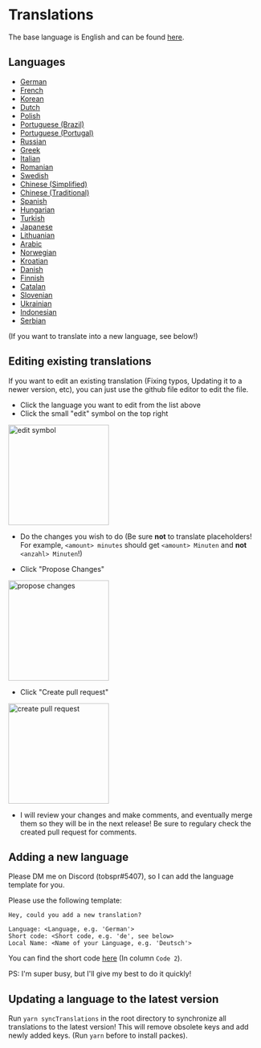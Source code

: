 # Translations

The base language is English and can be found [here](base-en.yaml).

## Languages

-   [German](base-de.yaml)
-   [French](base-fr.yaml)
-   [Korean](base-kor.yaml)
-   [Dutch](base-nl.yaml)
-   [Polish](base-pl.yaml)
-   [Portuguese (Brazil)](base-pt-BR.yaml)
-   [Portuguese (Portugal)](base-pt-PT.yaml)
-   [Russian](base-ru.yaml)
-   [Greek](base-el.yaml)
-   [Italian](base-it.yaml)
-   [Romanian](base-ro.yaml)
-   [Swedish](base-sv.yaml)
-   [Chinese (Simplified)](base-zh-CN.yaml)
-   [Chinese (Traditional)](base-zh-TW.yaml)
-   [Spanish](base-es.yaml)
-   [Hungarian](base-hu.yaml)
-   [Turkish](base-tr.yaml)
-   [Japanese](base-ja.yaml)
-   [Lithuanian](base-lt.yaml)
-   [Arabic](base-ar.yaml)
-   [Norwegian](base-no.yaml)
-   [Kroatian](base-hr.yaml)
-   [Danish](base-da.yaml)
-   [Finnish](base-fi.yaml)
-   [Catalan](base-cat.yaml)
-   [Slovenian](base-sl.yaml)
-   [Ukrainian](base-uk.yaml)
-   [Indonesian](base-ind.yaml)
-   [Serbian](base-sr.yaml)

(If you want to translate into a new language, see below!)

## Editing existing translations

If you want to edit an existing translation (Fixing typos, Updating it to a newer version, etc), you can just use the github file editor to edit the file.

-   Click the language you want to edit from the list above
-   Click the small "edit" symbol on the top right

<img src="https://i.imgur.com/gZnUQoe.png" alt="edit symbol" width="200">

-   Do the changes you wish to do (Be sure **not** to translate placeholders! For example, `<amount> minutes` should get `<amount> Minuten` and **not** `<anzahl> Minuten`!)

-   Click "Propose Changes"

<img src="https://i.imgur.com/KT9ZFp6.png" alt="propose changes" width="200">

-   Click "Create pull request"

<img src="https://i.imgur.com/oVljvRE.png" alt="create pull request" width="200">

-   I will review your changes and make comments, and eventually merge them so they will be in the next release! Be sure to regulary check the created pull request for comments.

## Adding a new language

Please DM me on Discord (tobspr#5407), so I can add the language template for you.

Please use the following template:

```
Hey, could you add a new translation?

Language: <Language, e.g. 'German'>
Short code: <Short code, e.g. 'de', see below>
Local Name: <Name of your Language, e.g. 'Deutsch'>
```

You can find the short code [here](https://www.science.co.il/language/Codes.php) (In column `Code 2`).

PS: I'm super busy, but I'll give my best to do it quickly!

## Updating a language to the latest version

Run `yarn syncTranslations` in the root directory to synchronize all translations to the latest version! This will remove obsolete keys and add newly added keys. (Run `yarn` before to install packes).
